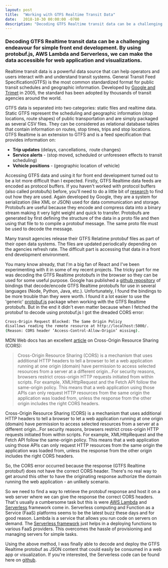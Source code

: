 ```yaml
---
layout: post
title:  "Working with GTFS Realtime Transit Data"
date:   2018-10-30 00:00:00 -0700
description: "Decoding GTFS Realtime transit data can be a challenging endeavour for simple front end development. By using protobuf.js, AWS Lambda and Serverless, we can make the data accessible for web application and visualizations."
---
```

### Decoding GTFS Realtime transit data can be a challenging endeavour for simple front end development. By using protobuf.js, AWS Lambda and Serverless, we can make the data accessible for web application and visualizations.

Realtime transit data is a powerful data source that can help operators and users interact with and understand transit systems. General Transit Feed Specification(GTFS) is the most common standardized format for public transit schedules and geographic information. Developed by [Google and Trimet](https://www.transitwiki.org/TransitWiki/index.php?title=General_Transit_Feed_Specification#Origins_.26_history) in 2005, the standard has been adopted by thousands of transit agencies around the world.

GTFS data is separated into two categories: static files and realtime data. Static GTFS represent the scheduling and geographic information (stop locations, route shapes) of public transportation and are simply packaged as several CSV files. They can be considered as relational database tables that contain information on routes, stop times, trips and stop locations. GTFS Realtime is an extension to GTFS and is a feed specification that provides information on:

* **Trip updates** (delays, cancellations,  route changes)
* **Service alerts** - (stop moved, scheduled or unforeseen effects to transit scheduling)
* **Vehicle positions** - (geographic location of vehicle)

Accessing GTFS data and using it for front end development turned out to be a lot more difficult than I expected. Firstly, GTFS Realtime data feeds are encoded as protocol buffers. If you haven't worked with protocol buffers (also called protobufs) before, you'll need to do a little bit of [research](https://developers.google.com/protocol-buffers/docs/overview) to find out how they are used. Again developed by Google, they are a system for serialization (like XML or JSON) used for data communication and storage. Protobufs are useful because they encode and compress data into a binary stream making it very light weight and quick to transfer. Protobufs are generated by first defining the structure of the data in a proto file and then using that file to to compile a protobuf message. The same proto file must be used to decode the message.

Many transit agencies release their GTFS Relatime protobuf files as part of their open data systems. The files are updated periodically depending on the agencies refresh rate. The difficult part is accessing that data in a front end development environment.

You many know already, that I'm a big fan of React and I've been experimenting with it in some of my recent projects. The tricky part for me was decoding the GTFS Realtime protobufs in the browser so they can be used for some useful purpose. Google has published a [github repository](https://github.com/google/gtfs-realtime-bindings) of bindings that decode/encode GTFS Realtime protobufs for use in several languages (Node, Python, Java, etc.). Unfortunately, I found the bindings to be more trouble than they were worth. I found it a lot easier to use the 'generic' [protobuf.js](https://github.com/dcodeIO/protobuf.js) package when working with the GTFS Realtime protobufs. But in the end it didn't even matter because when I fetched the protobuf to decode using protobuf.js I got the dreaded CORS error:

``` bash
Cross-Origin Request Blocked: The Same Origin Policy
disallows reading the remote resource at http://localhost:5000/.
(Reason: CORS header ‘Access-Control-Allow-Origin’ missing).
```

MDN Web docs has an excellent [article](https://developer.mozilla.org/en-US/docs/Web/HTTP/CORS) on Cross-Origin Resource Sharing (CORS):

> Cross-Origin Resource Sharing (CORS) is a mechanism that uses additional HTTP headers to tell a browser to let a web application running at one origin (domain) have permission to access selected resources from a server at a different origin...For security reasons, browsers restrict cross-origin HTTP requests initiated from within scripts. For example, XMLHttpRequest and the Fetch API follow the same-origin policy. This means that a web application using those APIs can only request HTTP resources from the same origin the application was loaded from, unless the response from the other origin includes the right CORS headers.

Cross-Origin Resource Sharing (CORS) is a mechanism that uses additional HTTP headers to tell a browser to let a web application running at one origin (domain) have permission to access selected resources from a server at a different origin...For security reasons, browsers restrict cross-origin HTTP requests initiated from within scripts. For example, XMLHttpRequest and the Fetch API follow the same-origin policy. This means that a web application using those APIs can only request HTTP resources from the same origin the application was loaded from, unless the response from the other origin includes the right CORS headers.

So, the CORS error occurred because the response (GTFS Realtime protobuf) does not have the correct CORS header. There's no real way to get around this other to have the originating response authorize the domain running the web application - an unlikely scenario.

So we need to find a way to retrieve the protobuf response and host it on a web server where we can give the response the correct CORS headers. That's usually a cumbersome task but this is were [AWS Lambda](https://aws.amazon.com/lambda/) and [Serverless](https://serverless.com/) framework come in. Serverless computing and Function as a Service (FaaS) platforms seems to be the latest buzz these days and for good reason. Lambda is a service that allows you run code on servers on demand. The [Serverless framework](https://serverless.com/) just helps in a deploying functions to various FaaS providers. This overcomes the hassle of provisioning and managing servers for simple tasks.

Using the above method, I was finally able to decode and deploy the GTFS Realtime protobuf as JSON content that could easily be consumed in a web app or visualization. If you're interested, the Serverless code can be found here on [github](https://github.com/smohiudd/gtfs-realtime-serverless).
